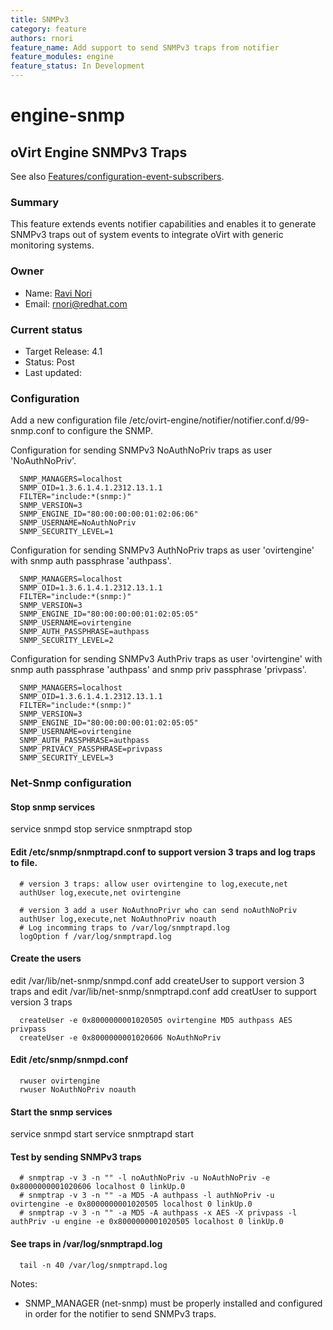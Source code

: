 ```yaml
---
title: SNMPv3
category: feature
authors: rnori
feature_name: Add support to send SNMPv3 traps from notifier
feature_modules: engine
feature_status: In Development
---
```

# engine-snmp

## oVirt Engine SNMPv3 Traps

See also [Features/configuration-event-subscribers](Features/configuration-event-subscribers).

### Summary

This feature extends events notifier capabilities and enables it to generate SNMPv3 traps out of system events to integrate oVirt with generic monitoring systems.

### Owner

*   Name: [Ravi Nori](User:rnori)
*   Email: <rnori@redhat.com>

### Current status

*   Target Release: 4.1
*   Status: Post
*   Last updated: 

### Configuration

Add a new configuration file /etc/ovirt-engine/notifier/notifier.conf.d/99-snmp.conf to configure the SNMP.

Configuration for sending SNMPv3 NoAuthNoPriv traps as user 'NoAuthNoPriv'.

      SNMP_MANAGERS=localhost
      SNMP_OID=1.3.6.1.4.1.2312.13.1.1
      FILTER="include:*(snmp:)"
      SNMP_VERSION=3
      SNMP_ENGINE_ID="80:00:00:00:01:02:06:06"
      SNMP_USERNAME=NoAuthNoPriv
      SNMP_SECURITY_LEVEL=1

Configuration for sending SNMPv3 AuthNoPriv traps as user 'ovirtengine' with snmp auth passphrase 'authpass'.

      SNMP_MANAGERS=localhost
      SNMP_OID=1.3.6.1.4.1.2312.13.1.1
      FILTER="include:*(snmp:)"
      SNMP_VERSION=3
      SNMP_ENGINE_ID="80:00:00:00:01:02:05:05"
      SNMP_USERNAME=ovirtengine
      SNMP_AUTH_PASSPHRASE=authpass
      SNMP_SECURITY_LEVEL=2

Configuration for sending SNMPv3 AuthPriv traps as user 'ovirtengine'  with snmp auth passphrase 'authpass' and snmp priv passphrase 'privpass'.

      SNMP_MANAGERS=localhost
      SNMP_OID=1.3.6.1.4.1.2312.13.1.1
      FILTER="include:*(snmp:)"
      SNMP_VERSION=3
      SNMP_ENGINE_ID="80:00:00:00:01:02:05:05"
      SNMP_USERNAME=ovirtengine
      SNMP_AUTH_PASSPHRASE=authpass
      SNMP_PRIVACY_PASSPHRASE=privpass
      SNMP_SECURITY_LEVEL=3


### Net-Snmp configuration

#### Stop snmp services

service snmpd stop
service snmptrapd stop

#### Edit /etc/snmp/snmptrapd.conf to support version 3 traps and log traps to file.

      # version 3 traps: allow user ovirtengine to log,execute,net
      authUser log,execute,net ovirtengine
      
      # version 3 add a user NoAuthnoPrivr who can send noAuthNoPriv 
      authUser log,execute,net NoAuthnoPriv noauth
      # Log incomming traps to /var/log/snmptrapd.log
      logOption f /var/log/snmptrapd.log


#### Create the users

edit /var/lib/net-snmp/snmpd.conf add createUser to support version 3 traps
and 
edit /var/lib/net-snmp/snmptrapd.conf add creatUser to support version 3 traps

      createUser -e 0x8000000001020505 ovirtengine MD5 authpass AES privpass
      createUser -e 0x8000000001020606 NoAuthNoPriv
  
#### Edit /etc/snmp/snmpd.conf

      rwuser ovirtengine
      rwuser NoAuthNoPriv noauth

#### Start the snmp services

service snmpd start
service snmptrapd start

#### Test by sending SNMPv3 traps

      # snmptrap -v 3 -n "" -l noAuthNoPriv -u NoAuthNoPriv -e 0x8000000001020606 localhost 0 linkUp.0
      # snmptrap -v 3 -n "" -a MD5 -A authpass -l authNoPriv -u ovirtengine -e 0x8000000001020505 localhost 0 linkUp.0
      # snmptrap -v 3 -n "" -a MD5 -A authpass -x AES -X privpass -l authPriv -u engine -e 0x8000000001020505 localhost 0 linkUp.0


#### See traps in /var/log/snmptrapd.log

      tail -n 40 /var/log/snmptrapd.log


  Notes:

*   SNMP_MANAGER (net-snmp) must be properly installed and configured in order for the notifier to send SNMPv3 traps.
